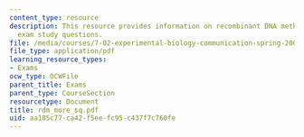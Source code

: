 ```yaml
---
content_type: resource
description: This resource provides information on recombinant DNA methods additional
  exam study questions.
file: /media/courses/7-02-experimental-biology-communication-spring-2005/aa105c77ca42f5eefc95c437f7c760fe_rdm_more_sq.pdf
file_type: application/pdf
learning_resource_types:
- Exams
ocw_type: OCWFile
parent_title: Exams
parent_type: CourseSection
resourcetype: Document
title: rdm_more_sq.pdf
uid: aa105c77-ca42-f5ee-fc95-c437f7c760fe
---
```

